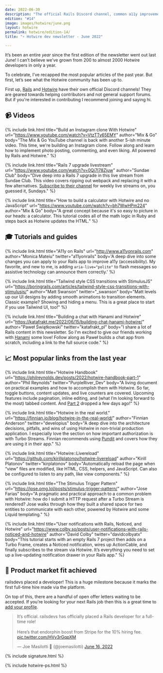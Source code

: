 ```yaml
---
date: 2022-06-30
description: "The official Rails Discord channel, common a11y improvements for Rails apps, and the most popular links of the past year the newsletter."
edition: "#14"
image: images/hotwire/june.png
layout: hotwire
permalink: hotwire/edition-14/
title: "⚡️ Hotwire dev newsletter - June 2022"

---
```


It’s been an entire _year_ since the first edition of the newsletter went out last June! I can’t believe we’ve grown from 200 to almost 2000 Hotwire developers in only a year.

To celebrate, I’ve recapped the most popular articles of the past year. But first, let’s see what the Hotwire community has been up to.

First up, [Rails](https://discord.gg/bWTasVEZ) and [Hotwire](https://discord.gg/y6qef6yu) have their own official Discord channels! They are geared towards helping contributors and not general support forums. But if you're interested in contributing I recommend joining and saying hi.

## 📹 Videos

{% include link.html
  title="Build an Instagram clone With Hotwire"
  url="https://www.youtube.com/watch?v=VtzTTy65EMY"
  author="Mix & Go"
  body="The Mix & Go YouTube channel is back with another 5-ish minute video. This time, we're building an Instagram clone. Follow along and learn how to implement photo posting, commenting, and even liking. All powered by Rails and Hotwire."
%}

{% include link.html
  title="Rails 7 upgrade livestream"
  url="https://www.youtube.com/watch?v=0Qi7I78Zjuw"
  author="Sundae Club"
  body="Dive deep into a Rails 7 upgrade in this live stream from Sundae Club. This video covers ripping out webpack and replacing it with a few alternatives. [Subscribe to their channel](https://www.youtube.com/c/SundaeClub) for weekly live streams on, you guessed it, Sundays."
%}

{% include link.html
  title="How to build a calculator with Hotwire and no JavaScript"
  url="https://www.youtube.com/watch?v=bh7WwHPm224"
  author="Mix & Go"
  body="A great concept because it's so easy to picture in our heads: a calculator. This tutorial codes all of the math logic in Ruby and steps back as Hotwire updates the HTML."
%}

## 🎓 Tutorials and guides

{% include link.html
  title="A11y on Rails"
  url="http://www.a11yonrails.com"
  author="Monica Mateiu"
  twitter="a11yonrails"
  body='A deep dive into some changes you can apply to your Rails app to improve a11y (accessibility). My favorite, and new to me, is adding `aria-live="polite"` to flash messages so assistive technology can announce them correctly.'
%}

{% include link.html
  title="Tailwind style CSS transitions with StimulusJS"
  url="https://boringrails.com/articles/tailwind-style-css-transitions-with-stimulusjs/"
  author="Matt Swanson"
  twitter="_swanson"
  body="Matt levels up our UI designs by adding smooth animations to transition elements. Classic example? Showing and hiding a menu. This is a great place to start if you use Tailwind UI, too!"
%}

{% include link.html
  title="Building a chat with Hanami and Hotwire"
  url="https://katafrakt.me/2022/06/15/building-chat-hanami-hotwire/"
  author="Paweł Świątkowski"
  twitter="katafrakt_pl"
  body="I share a lot of Rails content in this newsletter. So I'm excited to give our friends working with [Hanami](https://hanamirb.org) some love! Follow along as Paweł builds a chat app from scratch, including a link to the full source code."
%}

## 📈 Most popular links from the last year

{% include link.html
  title="Hotwire Handbook"
  url="https://philreynolds.dev/posts/2022/hotwire-handbook-part-1"
  author="Phil Reynolds"
  twitter="PurpleRiver_Dev"
  body="A living document on practical examples and how to accomplish them with Hotwire. So far, toggle buttons, content updates, and live counters are covered. Upcoming features include pagination, inline editing, and (what I’m looking forward to the most) tabbed content. And [Part 2](https://philreynolds.dev/posts/2022/hotwire-handbook-part-2) dropped a few days ago!"
%}

{% include link.html
  title="Hotwire in the real world."
  url="https://finnian.io/blog/hotwire-in-the-real-world/"
  author="Finnian Anderson"
  twitter="developius"
  body="A deep dive into the architecture decisions, pitfalls, and wins of using Hotwire in non-trivial production application. I especially love the section on how important authorization is with Turbo Streams. Finnian recommends using [Pundit](https://github.com/varvet/pundit) and covers how they are using it in their app."
%}

{% include link.html
  title="Hotwire::Livereload"
  url="https://github.com/kirillplatonov/hotwire-livereload"
	author="Kirill Platonov"
  twitter="kirplatonov"
  body="Automatically reload the page when “view” files are modified, like HTML, CSS, helpers, and JavaScript. Can also be configured to listen to any path, like view components."
%}

{% include link.html
  title="The Stimulus Trigger Pattern"
  url="https://jose.omg.lol/posts/stimulus-trigger-pattern/"
  author="Jose Farias"
  body="A pragmatic and practical approach to a common problem with Hotwire: how do I submit a HTTP request after a Turbo Stream is rendered? Jose walks through how they built a shared space for two entities to communicate with each other, powered by Hotwire and some Liquid templating."
%}

{% include link.html
  title="User notifications with Rails, Noticed, and Hotwire"
  url="https://www.colby.so/posts/user-notifications-with-rails-noticed-and-hotwire"
  author="David Colby"
  twitter="davidcolbyatx"
  body="This tutorial starts with an empty Rails 7 project then adds on a Turbo Frame, creates a Noticed notification, wires up ActionCable, and finally subscribes to the stream via Hotwire. It’s everything you need to set up a live-updating notification drawer in your Rails app."
%}

## 🎉 Product market fit achieved

railsdevs placed a developer! This is a huge milestone because it marks the first full-time hire made via the platform.

On top of this, there are a handful of open offer letters waiting to be accepted. If you're looking for your next Rails job then this is a great time to [add your profile](https://railsdevs.com).

<div class="flex justify-center">
  <blockquote class="twitter-tweet" data-dnt="true">
    <p lang="en" dir="ltr">
      It’s official. railsdevs has officially placed a Rails developer for a full-time role!
      <br><br>
      Here’s that endorphin boost from Stripe for the 10% hiring fee.
      <a href="https://t.co/HVv3rGqpXM">pic.twitter.com/HVv3rGqpXM</a>
    </p>
    &mdash; Joe Masilotti 📗 (@joemasilotti)
    <a href="https://twitter.com/joemasilotti/status/1537515187091058688?ref_src=twsrc%5Etfw">June 16, 2022</a>
  </blockquote>
  <script async src="https://platform.twitter.com/widgets.js" charset="utf-8"></script>
</div>

{% include signature.html %}

{% include hotwire-ps.html %}
